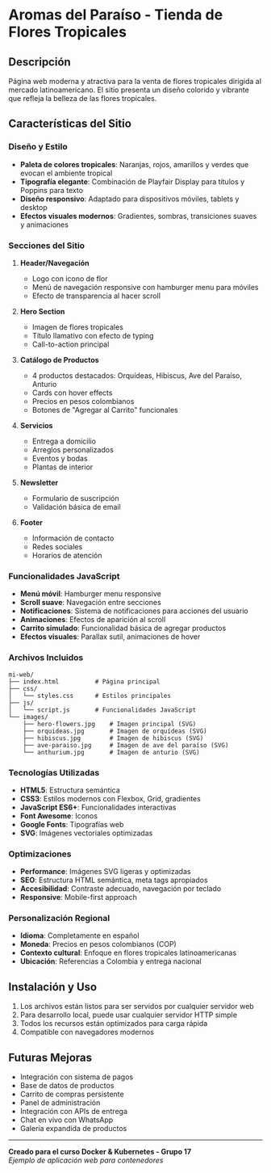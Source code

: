 # Aromas del Paraíso - Tienda de Flores Tropicales

## Descripción
Página web moderna y atractiva para la venta de flores tropicales dirigida al mercado latinoamericano. El sitio presenta un diseño colorido y vibrante que refleja la belleza de las flores tropicales.

## Características del Sitio

### Diseño y Estilo
- **Paleta de colores tropicales**: Naranjas, rojos, amarillos y verdes que evocan el ambiente tropical
- **Tipografía elegante**: Combinación de Playfair Display para títulos y Poppins para texto
- **Diseño responsivo**: Adaptado para dispositivos móviles, tablets y desktop
- **Efectos visuales modernos**: Gradientes, sombras, transiciones suaves y animaciones

### Secciones del Sitio

1. **Header/Navegación**
   - Logo con icono de flor
   - Menú de navegación responsive con hamburger menu para móviles
   - Efecto de transparencia al hacer scroll

2. **Hero Section**
   - Imagen de flores tropicales
   - Título llamativo con efecto de typing
   - Call-to-action principal

3. **Catálogo de Productos**
   - 4 productos destacados: Orquídeas, Hibiscus, Ave del Paraíso, Anturio
   - Cards con hover effects
   - Precios en pesos colombianos
   - Botones de "Agregar al Carrito" funcionales

4. **Servicios**
   - Entrega a domicilio
   - Arreglos personalizados
   - Eventos y bodas
   - Plantas de interior

5. **Newsletter**
   - Formulario de suscripción
   - Validación básica de email

6. **Footer**
   - Información de contacto
   - Redes sociales
   - Horarios de atención

### Funcionalidades JavaScript

- **Menú móvil**: Hamburger menu responsive
- **Scroll suave**: Navegación entre secciones
- **Notificaciones**: Sistema de notificaciones para acciones del usuario
- **Animaciones**: Efectos de aparición al scroll
- **Carrito simulado**: Funcionalidad básica de agregar productos
- **Efectos visuales**: Parallax sutil, animaciones de hover

### Archivos Incluidos

```
mi-web/
├── index.html          # Página principal
├── css/
│   └── styles.css      # Estilos principales
├── js/
│   └── script.js       # Funcionalidades JavaScript
└── images/
    ├── hero-flowers.jpg    # Imagen principal (SVG)
    ├── orquideas.jpg       # Imagen de orquídeas (SVG)
    ├── hibiscus.jpg        # Imagen de hibiscus (SVG)
    ├── ave-paraiso.jpg     # Imagen de ave del paraíso (SVG)
    └── anthurium.jpg       # Imagen de anturio (SVG)
```

### Tecnologías Utilizadas

- **HTML5**: Estructura semántica
- **CSS3**: Estilos modernos con Flexbox, Grid, gradientes
- **JavaScript ES6+**: Funcionalidades interactivas
- **Font Awesome**: Iconos
- **Google Fonts**: Tipografías web
- **SVG**: Imágenes vectoriales optimizadas

### Optimizaciones

- **Performance**: Imágenes SVG ligeras y optimizadas
- **SEO**: Estructura HTML semántica, meta tags apropiados
- **Accesibilidad**: Contraste adecuado, navegación por teclado
- **Responsive**: Mobile-first approach

### Personalización Regional

- **Idioma**: Completamente en español
- **Moneda**: Precios en pesos colombianos (COP)
- **Contexto cultural**: Enfoque en flores tropicales latinoamericanas
- **Ubicación**: Referencias a Colombia y entrega nacional

## Instalación y Uso

1. Los archivos están listos para ser servidos por cualquier servidor web
2. Para desarrollo local, puede usar cualquier servidor HTTP simple
3. Todos los recursos están optimizados para carga rápida
4. Compatible con navegadores modernos

## Futuras Mejoras

- Integración con sistema de pagos
- Base de datos de productos
- Carrito de compras persistente
- Panel de administración
- Integración con APIs de entrega
- Chat en vivo con WhatsApp
- Galería expandida de productos

---

**Creado para el curso Docker & Kubernetes - Grupo 17**  
*Ejemplo de aplicación web para contenedores*
